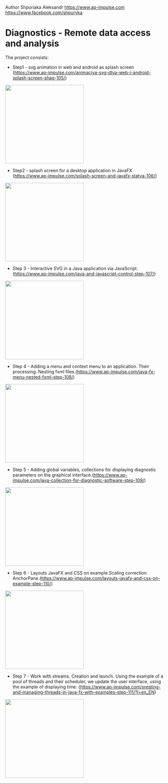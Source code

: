 Author Shpuriaka Aleksandr  https://www.ap-impulse.com
https://www.facebook.com/shpuryka
# Diagnostics - Remote data access and analysis
The project consists:
  - Step1 - svg animation in web and android as splash screen (https://www.ap-impulse.com/animaciya-svg-dlya-web-i-android-splash-screen-shag-105/)
<img src="https://www.ap-impulse.com/wp-content/uploads/2021/11/android_switch_string.svg" width="250">

  - Step2 - splash screen for a desktop application in JavaFX (https://www.ap-impulse.com/splash-screen-and-javafx-statya-106/)
<img src="https://www.ap-impulse.com/wp-content/uploads/2021/12/splash.jpg" width="250">

  - Step 3 - Interactive SVG in a Java application via JavaScript.(https://www.ap-impulse.com/java-and-javascript-control-step-107/)
<img src="https://www.ap-impulse.com/wp-content/uploads/2022/01/ApplicationJavaFX.gif" width="250">
 
  - Step 4 - Adding a menu and context menu to an application. Their processing. Nesting fxml files.(https://www.ap-impulse.com/java-fx-menu-nested-fxml-step-108/)
<img src="https://www.ap-impulse.com/wp-content/uploads/2022/02/Menu.jpg" width="250"> 
 
  - Step 5 - Adding global variables, collections for displaying diagnostic parameters on the graphical interface.(https://www.ap-impulse.com/java-collection-for-diagnostic-software-step-109/) 
<img src="https://www.ap-impulse.com/wp-content/uploads/2022/02/programdiagnostic.gif" width="250"> 

  - Step 6 - Layouts JavaFX and CSS on example.Scaling correction AnchorPane.(https://www.ap-impulse.com/layouts-javafx-and-css-on-example-step-110/)
  <img src="https://www.ap-impulse.com/wp-content/uploads/2022/08/Style.png" width="250"> 
  
  - Step 7 - Work with streams. Creation and launch. Using the example of a pool of threads and their scheduler, we update the user interface, using the example of displaying time. (https://www.ap-impulse.com/sreating-and-managing-threads-in-java-fx-with-examples-step-111/?l=en_EN)
  <img src="https://www.ap-impulse.com/wp-content/uploads/2023/02/Diagnostics.jpg" width="250">
  
